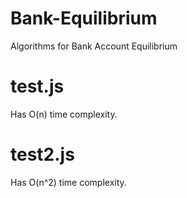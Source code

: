 # Bank-Equilibrium
Algorithms for Bank Account Equilibrium
# test.js
Has O(n) time complexity.
# test2.js
Has O(n^2) time complexity.
